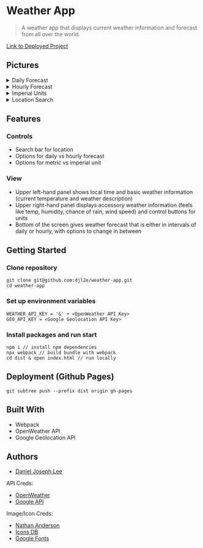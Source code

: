 # Weather App
> A weather app that displays current weather information and forecast from all over the world.

[Link to Deployed Project](https://djl2e.github.io/weather-app/)

## Pictures

<details>
 <summary>Daily Forecast</summary>
 <img src="https://github.com/djl2e/weather-app/blob/fd802371d9870c5c180fd051d0fd40fc5ea758c3/readme_pictures/Daily.png" name="login page">
</details>
<details>
 <summary>Hourly Forecast</summary>
 <img src="https://github.com/djl2e/weather-app/blob/fd802371d9870c5c180fd051d0fd40fc5ea758c3/readme_pictures/Hourly.png" name="login page">
</details>
<details>
 <summary>Imperial Units</summary>
 <img src="https://github.com/djl2e/weather-app/blob/fd802371d9870c5c180fd051d0fd40fc5ea758c3/readme_pictures/Imperial.png" name="login page">
</details>
<details>
 <summary>Location Search</summary>
 <img src="https://github.com/djl2e/weather-app/blob/fd802371d9870c5c180fd051d0fd40fc5ea758c3/readme_pictures/Search.png" name="login page">
</details>

## Features

### Controls
- Search bar for location
- Options for daily vs hourly forecast
- Options for metric vs imperial unit

### View
- Upper left-hand panel shows local time and basic weather information (current temperature and weather description)
- Upper right-hand panel displays accessory weather information (feels like temp, humidity, chance of rain, wind speed) and control buttons for units
- Bottom of the screen gives weather forecast that is either in intervals of daily or hourly, with options to change in between

## Getting Started

### Clone repository
```
git clone git@github.com:djl2e/weather-app.git
cd weather-app
```

### Set up environment variables
```
WEATHER_API_KEY = '&' + <OpenWeather API Key>
GEO_API_KEY = <Google Geolocation API Key>
```

### Install packages and run start
```
npm i // install npm dependencies
npx webpack // build bundle with webpack
cd dist & open index.html // run locally
```

## Deployment (Github Pages)
```
git subtree push --prefix dist origin gh-pages
```

## Built With
- Webpack
- OpenWeather API
- Google Geolocation API

## Authors
- [Daniel Joseph Lee](https://github.com/djl2e)

API Creds:
- [OpenWeather](https://openweathermap.org/)
- [Google API](https://developers.google.com/maps/documentation/timezone/overview)

Image/Icon Creds:
- [Nathan Anderson](https://unsplash.com/photos/L95xDkSSuWw)
- [Icons DB](https://www.iconsdb.com/)
- [Google Fonts](https://fonts.google.com/)